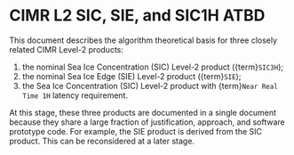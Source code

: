 # CIMR L2 SIC, SIE, and SIC1H ATBD

This document describes the algorithm theoretical basis for three closely related CIMR Level-2 products:
1. the nominal Sea Ice Concentration (SIC) Level-2 product ({term}`SIC3H`);
2. the nominal Sea Ice Edge (SIE) Level-2 product ({term}`SIE`);
3. the Sea Ice Concentration (SIC) Level-2 product with {term}`Near Real Time 1H` latency requirement.

At this stage, these three products are documented in a single document because they share a large
fraction of justification, approach, and software prototype code. For example, the SIE product is
derived from the SIC product. This can be reconsidered at a later stage.

```{tableofcontents}
```

